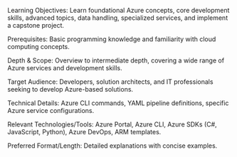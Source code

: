 Learning Objectives: Learn foundational Azure concepts, core development skills, advanced topics, data handling, specialized services, and implement a capstone project.

Prerequisites: Basic programming knowledge and familiarity with cloud computing concepts.

Depth & Scope: Overview to intermediate depth, covering a wide range of Azure services and development skills.

Target Audience: Developers, solution architects, and IT professionals seeking to develop Azure-based solutions.

Technical Details: Azure CLI commands, YAML pipeline definitions, specific Azure service configurations.

Relevant Technologies/Tools: Azure Portal, Azure CLI, Azure SDKs (C#, JavaScript, Python), Azure DevOps, ARM templates.

Preferred Format/Length: Detailed explanations with concise examples.
